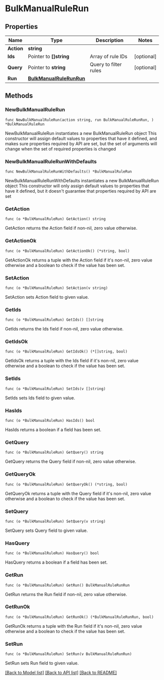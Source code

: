# BulkManualRuleRun

## Properties

Name | Type | Description | Notes
------------ | ------------- | ------------- | -------------
**Action** | **string** |  | 
**Ids** | Pointer to **[]string** | Array of rule IDs | [optional] 
**Query** | Pointer to **string** | Query to filter rules | [optional] 
**Run** | [**BulkManualRuleRunRun**](BulkManualRuleRunRun.md) |  | 

## Methods

### NewBulkManualRuleRun

`func NewBulkManualRuleRun(action string, run BulkManualRuleRunRun, ) *BulkManualRuleRun`

NewBulkManualRuleRun instantiates a new BulkManualRuleRun object
This constructor will assign default values to properties that have it defined,
and makes sure properties required by API are set, but the set of arguments
will change when the set of required properties is changed

### NewBulkManualRuleRunWithDefaults

`func NewBulkManualRuleRunWithDefaults() *BulkManualRuleRun`

NewBulkManualRuleRunWithDefaults instantiates a new BulkManualRuleRun object
This constructor will only assign default values to properties that have it defined,
but it doesn't guarantee that properties required by API are set

### GetAction

`func (o *BulkManualRuleRun) GetAction() string`

GetAction returns the Action field if non-nil, zero value otherwise.

### GetActionOk

`func (o *BulkManualRuleRun) GetActionOk() (*string, bool)`

GetActionOk returns a tuple with the Action field if it's non-nil, zero value otherwise
and a boolean to check if the value has been set.

### SetAction

`func (o *BulkManualRuleRun) SetAction(v string)`

SetAction sets Action field to given value.


### GetIds

`func (o *BulkManualRuleRun) GetIds() []string`

GetIds returns the Ids field if non-nil, zero value otherwise.

### GetIdsOk

`func (o *BulkManualRuleRun) GetIdsOk() (*[]string, bool)`

GetIdsOk returns a tuple with the Ids field if it's non-nil, zero value otherwise
and a boolean to check if the value has been set.

### SetIds

`func (o *BulkManualRuleRun) SetIds(v []string)`

SetIds sets Ids field to given value.

### HasIds

`func (o *BulkManualRuleRun) HasIds() bool`

HasIds returns a boolean if a field has been set.

### GetQuery

`func (o *BulkManualRuleRun) GetQuery() string`

GetQuery returns the Query field if non-nil, zero value otherwise.

### GetQueryOk

`func (o *BulkManualRuleRun) GetQueryOk() (*string, bool)`

GetQueryOk returns a tuple with the Query field if it's non-nil, zero value otherwise
and a boolean to check if the value has been set.

### SetQuery

`func (o *BulkManualRuleRun) SetQuery(v string)`

SetQuery sets Query field to given value.

### HasQuery

`func (o *BulkManualRuleRun) HasQuery() bool`

HasQuery returns a boolean if a field has been set.

### GetRun

`func (o *BulkManualRuleRun) GetRun() BulkManualRuleRunRun`

GetRun returns the Run field if non-nil, zero value otherwise.

### GetRunOk

`func (o *BulkManualRuleRun) GetRunOk() (*BulkManualRuleRunRun, bool)`

GetRunOk returns a tuple with the Run field if it's non-nil, zero value otherwise
and a boolean to check if the value has been set.

### SetRun

`func (o *BulkManualRuleRun) SetRun(v BulkManualRuleRunRun)`

SetRun sets Run field to given value.



[[Back to Model list]](../README.md#documentation-for-models) [[Back to API list]](../README.md#documentation-for-api-endpoints) [[Back to README]](../README.md)


